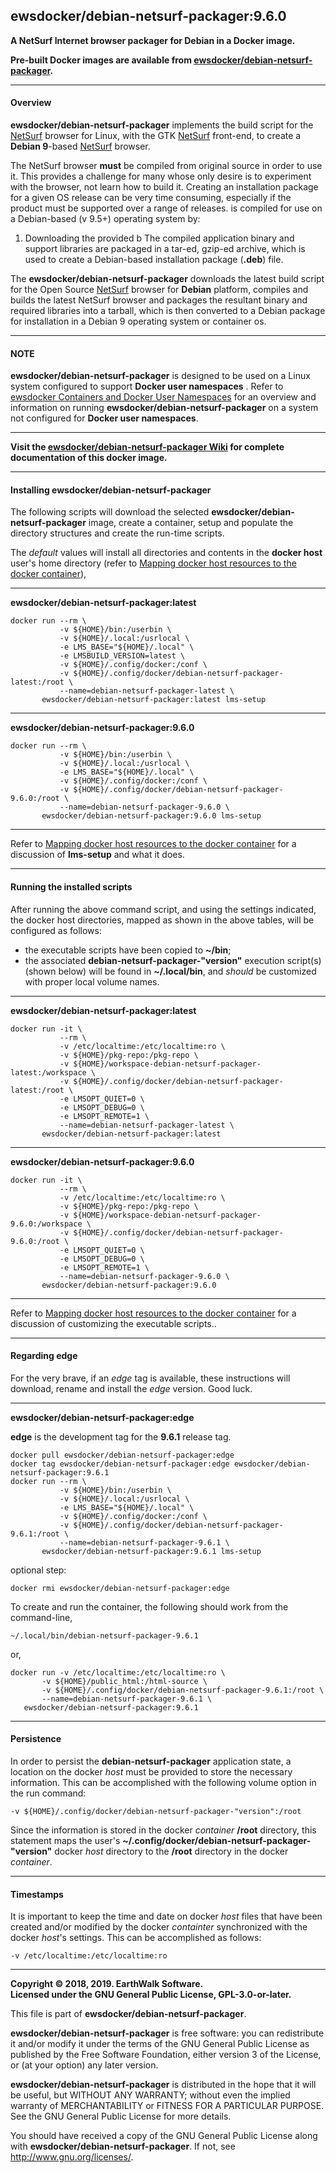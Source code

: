 ## ewsdocker/debian-netsurf-packager:9.6.0  
**A NetSurf Internet browser packager for Debian in a Docker image.**  

**Pre-built Docker images are available from [ewsdocker/debian-netsurf-packager](https://hub.docker.com/r/ewsdocker/debian-netsurf-packager).**  

____  
#### Overview  
**ewsdocker/debian-netsurf-packager** implements the build script for the 
[NetSurf](http://www.netsurf-browser.org/) browser for Linux, with the GTK 
[NetSurf](http://www.netsurf-browser.org/) front-end, to create a <b>Debian 9</b>-based [NetSurf](http://www.netsurf-browser.org/) browser.  

The NetSurf browser <b>must</b> be compiled from original source in order to use it.  This provides a challenge for many whose only desire is to experiment with the browser, not learn how to build it. Creating an installation package for a given OS release can be very time consuming, especially if the product must be supported over a range of releases. is compiled for use on a Debian-based (v 9.5+) operating system by:  
1. Downloading the provided b
The compiled application binary and support libraries are packaged in a tar-ed, gzip-ed archive, which is used to create a Debian-based installation package (<b>.deb</b>) file. 

The **ewsdocker/debian-netsurf-packager** downloads the latest build script for the Open Source [NetSurf](http://www.netsurf-browser.org/) browser for <b>Debian</b> platform, compiles and builds the latest NetSurf browser and packages the resultant binary and required libraries into a tarball, which is then converted to a Debian package for installation in a Debian 9 operating system or container os.  

____  
#### NOTE  
**ewsdocker/debian-netsurf-packager** is designed to be used on a Linux system configured to support **Docker user namespaces** .  Refer to [ewsdocker Containers and Docker User Namespaces](https://github.com/ewsdocker/ewsdocker.github.io/wiki/UserNS-Overview) for an overview and information on running **ewsdocker/debian-netsurf-packager** on a system not configured for **Docker user namespaces**.
____  

**Visit the [ewsdocker/debian-netsurf-packager Wiki](https://github.com/ewsdocker/debian-netsurf-packager/wiki/QuickStart) for complete documentation of this docker image.**  
____  

#### Installing ewsdocker/debian-netsurf-packager  

The following scripts will download the selected **ewsdocker/debian-netsurf-packager** image, create a container, setup and populate the directory structures and create the run-time scripts.  

The _default_ values will install all directories and contents in the **docker host** user's home directory (refer to [Mapping docker host resources to the docker container](https://github.com/ewsdocker/debian-netsurf-packager/wiki/QuickStart#mapping)),  

____  
**ewsdocker/debian-netsurf-packager:latest**  
  
    docker run --rm \
               -v ${HOME}/bin:/userbin \
               -v ${HOME}/.local:/usrlocal \
               -e LMS_BASE="${HOME}/.local" \
               -e LMSBUILD_VERSION=latest \
               -v ${HOME}/.config/docker:/conf \
               -v ${HOME}/.config/docker/debian-netsurf-packager-latest:/root \
               --name=debian-netsurf-packager-latest \
           ewsdocker/debian-netsurf-packager:latest lms-setup  

____  
**ewsdocker/debian-netsurf-packager:9.6.0**  
  
    docker run --rm \
               -v ${HOME}/bin:/userbin \
               -v ${HOME}/.local:/usrlocal \
               -e LMS_BASE="${HOME}/.local" \
               -v ${HOME}/.config/docker:/conf \
               -v ${HOME}/.config/docker/debian-netsurf-packager-9.6.0:/root \
               --name=debian-netsurf-packager-9.6.0 \
           ewsdocker/debian-netsurf-packager:9.6.0 lms-setup  

____  
Refer to [Mapping docker host resources to the docker container](https://github.com/ewsdocker/debian-netsurf-packager/wiki/QuickStart#mapping) for a discussion of **lms-setup** and what it does.  

____  
#### Running the installed scripts  

After running the above command script, and using the settings indicated, the docker host directories, mapped as shown in the above tables, will be configured as follows:

+ the executable scripts have been copied to **~/bin**;  
+ the associated **debian-netsurf-packager-"version"** execution script(s) (shown below) will be found in **~/.local/bin**, and _should_ be customized with proper local volume names.  

____  
**ewsdocker/debian-netsurf-packager:latest**
  
    docker run -it \
               --rm \
               -v /etc/localtime:/etc/localtime:ro \
               -v ${HOME}/pkg-repo:/pkg-repo \
               -v ${HOME}/workspace-debian-netsurf-packager-latest:/workspace \
               -v ${HOME}/.config/docker/debian-netsurf-packager-latest:/root \
               -e LMSOPT_QUIET=0 \
               -e LMSOPT_DEBUG=0 \
               -e LMSOPT_REMOTE=1 \
               --name=debian-netsurf-packager-latest \
           ewsdocker/debian-netsurf-packager:latest  

____  
**ewsdocker/debian-netsurf-packager:9.6.0**
  
    docker run -it \
               --rm \
               -v /etc/localtime:/etc/localtime:ro \
               -v ${HOME}/pkg-repo:/pkg-repo \
               -v ${HOME}/workspace-debian-netsurf-packager-9.6.0:/workspace \
               -v ${HOME}/.config/docker/debian-netsurf-packager-9.6.0:/root \
               -e LMSOPT_QUIET=0 \
               -e LMSOPT_DEBUG=0 \
               -e LMSOPT_REMOTE=1 \
               --name=debian-netsurf-packager-9.6.0 \
           ewsdocker/debian-netsurf-packager:9.6.0  

____  
Refer to [Mapping docker host resources to the docker container](https://github.com/ewsdocker/debian-netsurf-packager/wiki/QuickStart#mapping) for a discussion of customizing the executable scripts..  

____  
#### Regarding edge  

For the very brave, if an _edge_ tag is available, these instructions will download, rename and install the _edge_ version.  Good luck.  

____  
**ewsdocker/debian-netsurf-packager:edge**  

**edge** is the development tag for the **9.6.1** release tag.

    docker pull ewsdocker/debian-netsurf-packager:edge
    docker tag ewsdocker/debian-netsurf-packager:edge ewsdocker/debian-netsurf-packager:9.6.1
    docker run --rm \
               -v ${HOME}/bin:/userbin \
               -v ${HOME}/.local:/usrlocal \
               -e LMS_BASE="${HOME}/.local" \
               -v ${HOME}/.config/docker:/conf \
               -v ${HOME}/.config/docker/debian-netsurf-packager-9.6.1:/root \
               --name=debian-netsurf-packager-9.6.1 \
           ewsdocker/debian-netsurf-packager:9.6.1 lms-setup  

optional step:

    docker rmi ewsdocker/debian-netsurf-packager:edge  

To create and run the container, the following should work from the command-line, 

    ~/.local/bin/debian-netsurf-packager-9.6.1  

or,  

    docker run -v /etc/localtime:/etc/localtime:ro \
           -v ${HOME}/public_html:/html-source \
           -v ${HOME}/.config/docker/debian-netsurf-packager-9.6.1:/root \
           --name=debian-netsurf-packager-9.6.1 \
       ewsdocker/debian-netsurf-packager:9.6.1    

____  
#### Persistence  
In order to persist the **debian-netsurf-packager** application state, a location on the docker _host_ must be provided to store the necessary information.  This can be accomplished with the following volume option in the run command:

    -v ${HOME}/.config/docker/debian-netsurf-packager-"version":/root  

Since the information is stored in the docker _container_ **/root** directory, this statement maps the user's **~/.config/docker/debian-netsurf-packager-"version"** docker _host_ directory to the **/root** directory in the docker _container_.  

____  
#### Timestamps  
It is important to keep the time and date on docker _host_ files that have been created and/or modified by the docker _containter_ synchronized with the docker _host_'s settings. This can be accomplished as follows:

    -v /etc/localtime:/etc/localtime:ro  

____  
**Copyright © 2018, 2019. EarthWalk Software.**  
**Licensed under the GNU General Public License, GPL-3.0-or-later.**  

This file is part of **ewsdocker/debian-netsurf-packager**.  

**ewsdocker/debian-netsurf-packager** is free software: you can redistribute 
it and/or modify it under the terms of the GNU General Public License 
as published by the Free Software Foundation, either version 3 of the 
License, or (at your option) any later version.  

**ewsdocker/debian-netsurf-packager** is distributed in the hope that it will 
be useful, but WITHOUT ANY WARRANTY; without even the implied warranty 
of MERCHANTABILITY or FITNESS FOR A PARTICULAR PURPOSE.  See the
GNU General Public License for more details.  

You should have received a copy of the GNU General Public License
along with **ewsdocker/debian-netsurf-packager**.  If not, see 
<http://www.gnu.org/licenses/>.  

